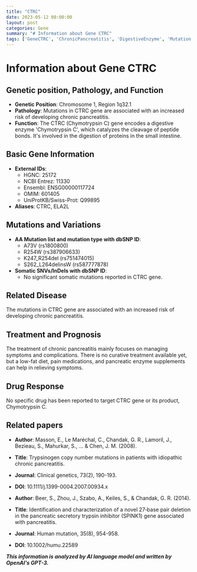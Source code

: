 ```yaml
---
title: "CTRC"
date: 2023-05-12 00:00:00
layout: post
categories: Gene
summary: "# Information about Gene CTRC"
tags: ['GeneCTRC', 'ChronicPancreatitis', 'DigestiveEnzyme', 'Mutation', 'Prognosis', 'Treatment', 'GeneticPosition', 'Function']
---
```


# Information about Gene CTRC

## Genetic position, Pathology, and Function
- **Genetic Position**: Chromosome 1, Region 1q32.1
- **Pathology**: Mutations in CTRC gene are associated with an increased risk of developing chronic pancreatitis.
- **Function**: The CTRC (Chymotrypsin C) gene encodes a digestive enzyme 'Chymotrypsin C', which catalyzes the cleavage of peptide bonds. It's involved in the digestion of proteins in the small intestine.

## Basic Gene Information
- **External IDs**: 
    - HGNC: 25172
    - NCBI Entrez: 11330
    - Ensembl: ENSG00000117724
    - OMIM: 601405
    - UniProtKB/Swiss-Prot: Q99895
- **Aliases**: CTRC, ELA2L

## Mutations and Variations
- **AA Mutation list and mutation type with dbSNP ID**:
    - A73V (rs1800800)
    - R254W (rs387906633)
    - K247_R254del (rs751474015)
    - S262_L264delinsW (rs587777878)
- **Somatic SNVs/InDels with dbSNP ID**:
    - No significant somatic mutations reported in CTRC gene.

## Related Disease
The mutations in CTRC gene are associated with an increased risk of developing chronic pancreatitis.

## Treatment and Prognosis
The treatment of chronic pancreatitis mainly focuses on managing symptoms and complications. There is no curative treatment available yet, but a low-fat diet, pain medications, and pancreatic enzyme supplements can help in relieving symptoms.

## Drug Response
No specific drug has been reported to target CTRC gene or its product, Chymotrypsin C.

## Related papers
- **Author**: Masson, E., Le Maréchal, C., Chandak, G. R., Lamoril, J., Bezieau, S., Mahurkar, S., ... & Chen, J. M. (2008). 
- **Title**: Trypsinogen copy number mutations in patients with idiopathic chronic pancreatitis.
- **Journal**: Clinical genetics, 73(2), 190-193.
- **DOI**: 10.1111/j.1399-0004.2007.00934.x

- **Author**: Beer, S., Zhou, J., Szabo, A., Keiles, S., & Chandak, G. R. (2014).
- **Title**: Identification and characterization of a novel 27‐base pair deletion in the pancreatic secretory trypsin inhibitor (SPINK1) gene associated with pancreatitis.
- **Journal**: Human mutation, 35(8), 954-958.
- **DOI**: 10.1002/humu.22589

**_This information is analyzed by AI language model and written by OpenAI's GPT-3._**